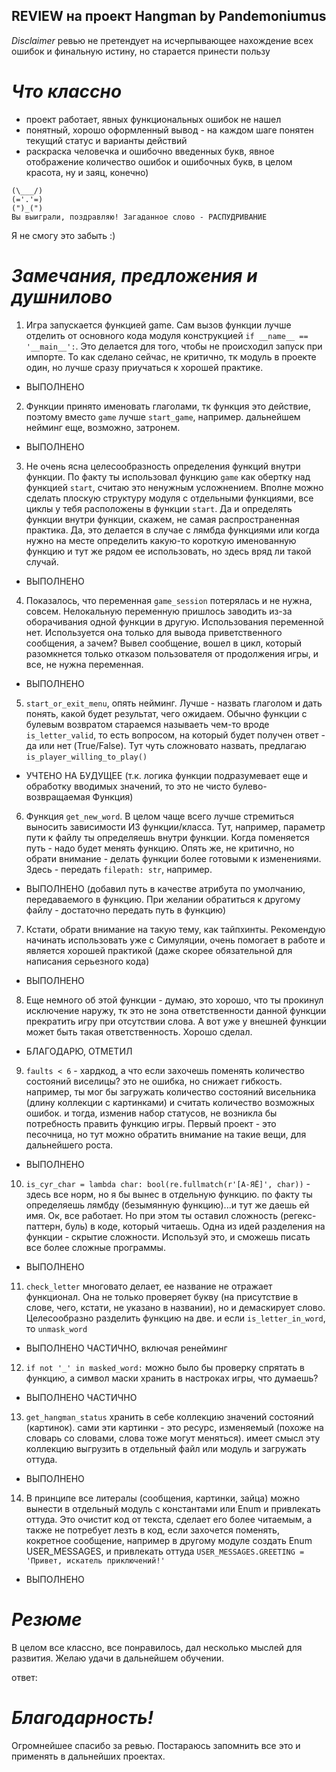 ## REVIEW на проект Hangman by Pandemoniumus
*Disclaimer* 
ревью не претендует на исчерпывающее нахождение всех ошибок и финальную истину, но старается принести пользу

# *Что классно*
- проект работает, явных функциональных ошибок не нашел
- понятный, хорошо оформленный вывод - на каждом шаге понятен текущий статус и варианты действий
- раскраска человечка и ошибочно введенных букв, явное отображение количество ошибок и ошибочных букв,
в целом красота, ну и заяц, конечно)

```
(\___/)
(='.'=)
(")_(")
Вы выиграли, поздравляю! Загаданное слово - РАСПУДРИВАНИЕ
```
Я не смогу это забыть :)


# *Замечания, предложения и душнилово*
1. Игра запускается функцией game. Сам вызов функции лучше отделить от основного кода модуля
конструкцией `if __name__ == '__main__':`. Это делается для того, чтобы не происходил запуск при импорте.
То как сделано сейчас, не критично, тк модуль в проекте один, но лучше сразу приучаться к хорошей практике.
- ВЫПОЛНЕНО

2. Функции принято именовать глаголами, тк функция это действие, поэтому вместо `game` лучше `start_game`, например. 
 дальнейшем нейминг еще, возможно, затронем.
- ВЫПОЛНЕНО

3. Не очень ясна целесообразность определения функций внутри функции. По факту ты использовал функцию `game` как обертку 
над функцией `start`, считаю это ненужным усложнением. Вполне можно сделать плоскую структуру модуля с отдельными функциями,
все циклы у тебя расположены в функции `start`. Да и определять функции внутри функции, скажем, не самая распространенная практика.
Да, это делается в случае с лямбда функциями или когда нужно на месте определить какую-то короткую именованную функцию 
и тут же рядом ее использовать, но здесь вряд ли такой случай.
- ВЫПОЛНЕНО

4. Показалось, что переменная `game_session` потерялась и не нужна, совсем. Нелокальную переменную пришлось заводить из-за
оборачивания одной функции в другую. Использования переменной нет. Используется она только для вывода
приветственного сообщения, а зачем? Вывел сообщение, вошел в цикл, который разомкнется только отказом пользователя от продолжения
игры, и все, не нужна переменная.
- ВЫПОЛНЕНО

5. `start_or_exit_menu`, опять нейминг. Лучше - назвать глаголом и дать понять, какой будет результат, чего ожидаем. Обычно
функции с булевым возвратом стараемся называеть чем-то вроде `is_letter_valid`, то есть вопросом, на который будет получен
ответ - да или нет (True/False). Тут чуть сложновато назвать, предлагаю `is_player_willing_to_play()`
- УЧТЕНО НА БУДУЩЕЕ (т.к. логика функции подразумевает еще и обработку вводимых значений, то это не чисто булево-возвращаемая Функция)

6. Функция `get_new_word`. В целом чаще всего лучше стремиться выносить зависимости ИЗ функции/класса. Тут, например, параметр
пути к файлу ты определяешь внутри функции. Когда поменяется путь - надо будет менять функцию. Опять же, не критично, но 
обрати внимание - делать функции более готовыми к изменениями. Здесь - передать `filepath: str`, например. 
- ВЫПОЛНЕНО (добавил путь в качестве атрибута по умолчанию, передаваемого в функцию. 
При желании обратиться к другому файлу - достаточно передать путь в функцию)

7. Кстати, обрати внимание на такую тему, как тайпхинты. Рекомендую начинать использовать уже с Симуляции, очень помогает 
в работе и является хорошей практикой (даже скорее обязательной для написания серьезного кода)
- ВЫПОЛНЕНО

8. Еще немного об этой функции - думаю, это хорошо, что ты прокинул исключение наружу, тк это не зона ответственности данной
функции прекратить игру при отсутствии слова. А вот уже у внешней функции может быть такая ответственность.
Хорошо сделал.
- БЛАГОДАРЮ, ОТМЕТИЛ

9. `faults < 6` - хардкод, а что если захочешь поменять количество состояний виселицы? это не ошибка, но снижает гибкость.
например, ты мог бы загружать количество состояний висельника (длину коллекции с картинками) и считать количество возможных
ошибок. и тогда, изменив набор статусов, не возникла бы потребность править функцию игры. Первый проект - это песочница,
но тут можно обратить внимание на такие вещи, для дальнейшего роста.
- ВЫПОЛНЕНО

10. `is_cyr_char = lambda char: bool(re.fullmatch(r'[А-ЯЁ]', char))` - здесь все норм, но я бы вынес в отдельную функцию.
по факту ты определяешь лямбду (безымянную функцию)...и тут же даешь ей имя. Ок, все работает. Но при этом ты оставил сложность
    (регекс-паттерн, буль) в коде, который читаешь. Одна из идей разделения на функции - скрытие сложности. Используй это,
и сможешь писать все более сложные программы.
- ВЫПОЛНЕНО

11. `check_letter` многовато делает, ее название не отражает функционал. Она не только проверяет букву (на присутствие в слове,
чего, кстати, не указано в названии), но и демаскирует слово. Целесообразно разделить функцию на две.
и если `is_letter_in_word`, то `unmask_word`
- ВЫПОЛНЕНО ЧАСТИЧНО, включая ренейминг

12. `if not '_' in masked_word:` можно было бы проверку спрятать в функцию, а символ маски хранить в настроках игры, что думаешь?
- ВЫПОЛНЕНО ЧАСТИЧНО

13. `get_hangman_status` хранить в себе коллекцию значений состояний (картинок). сами эти картинки - это ресурс, изменяемый 
(похоже на словарь со словами, слова тоже могут меняться). имеет смысл эту коллекцию выгрузить в отдельный файл или модуль
и загружать оттуда. 
- ВЫПОЛНЕНО

14. В принципе все литералы (сообщения, картинки, зайца) можно вынести в отдельный модуль с константами или Enum и привлекать 
оттуда. Это очистит код от текста, сделает его более читаемым, а также не потребует лезть в код, если захочется поменять, кокретное
сообщение, например в другому модуле создать Enum USER_MESSAGES, и привлекать оттуда `USER_MESSAGES.GREETING = 'Привет, искатель приключений!'`
- ВЫПОЛНЕНО


# *Резюме*
В целом все классно, все понравилось, дал несколько мыслей для развития. Желаю удачи в дальнейшем обучении.

ответ:
# *Благодарность!*
Огромнейшее спасибо за ревью. Постараюсь запомнить все это и применять в дальнейших проектах.
